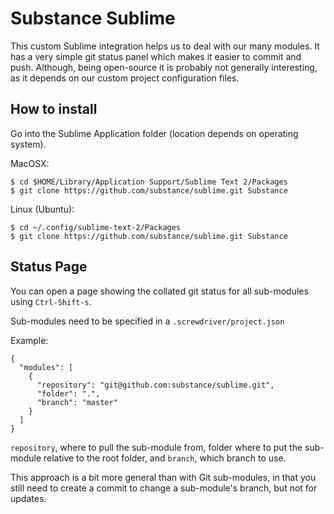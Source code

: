 Substance Sublime
=================


This custom Sublime integration helps us to deal with our many modules.
It has a very simple git status panel which makes it easier to commit and push.
Although, being open-source it is probably not generally interesting, as it depends on our custom project
configuration files.

How to install
--------------

Go into the Sublime Application folder (location depends on operating system).

MacOSX:

    $ cd $HOME/Library/Application Support/Sublime Text 2/Packages
    $ git clone https://github.com/substance/sublime.git Substance

Linux (Ubuntu):
```
$ cd ~/.config/sublime-text-2/Packages
$ git clone https://github.com/substance/sublime.git Substance
```

Status Page
-----------

You can open a page showing the collated git status for all sub-modules using `Ctrl-Shift-s`.

Sub-modules need to be specified in a `.screwdriver/project.json`

Example:

```
{
  "modules": [
    {
      "repository": "git@github.com:substance/sublime.git",
      "folder": ".",
      "branch": "master"
    }
  ]
}
```

`repository`, where to pull the sub-module from, folder where to put the sub-module relative to the root folder, and `branch`, which branch to use.

This approach is a bit more general than with Git sub-modules, in that you still need to create a commit to change a sub-module's branch, but not for updates.
